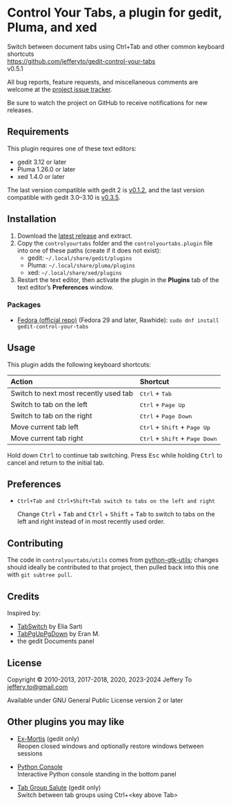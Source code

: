 # Control Your Tabs, a plugin for gedit, Pluma, and xed

Switch between document tabs using Ctrl+Tab and other common keyboard
shortcuts  
<https://github.com/jefferyto/gedit-control-your-tabs>  
v0.5.1

All bug reports, feature requests, and miscellaneous comments are
welcome at the [project issue tracker].

Be sure to watch the project on GitHub to receive notifications for new
releases.

[project issue tracker]: https://github.com/jefferyto/gedit-control-your-tabs/issues

## Requirements

This plugin requires one of these text editors:

*   gedit 3.12 or later
*   Pluma 1.26.0 or later
*   xed 1.4.0 or later

The last version compatible with gedit 2 is [v0.1.2], and the last
version compatible with gedit 3.0–3.10 is [v0.3.5].

[v0.1.2]: https://github.com/jefferyto/gedit-control-your-tabs/releases/tag/v0.1.2
[v0.3.5]: https://github.com/jefferyto/gedit-control-your-tabs/releases/tag/v0.3.5

## Installation

1.  Download the [latest release] and extract.
2.  Copy the `controlyourtabs` folder and the `controlyourtabs.plugin`
    file into one of these paths (create if it does not exist):
    * gedit: `~/.local/share/gedit/plugins`
    * Pluma: `~/.local/share/pluma/plugins`
    * xed: `~/.local/share/xed/plugins`
3.  Restart the text editor, then activate the plugin in the **Plugins**
    tab of the text editor’s **Preferences** window.

[latest release]: https://github.com/jefferyto/gedit-control-your-tabs/releases/latest

### Packages

*   [Fedora (official repo)] (Fedora 29 and later, Rawhide):
    `sudo dnf install gedit-control-your-tabs`

[Fedora (official repo)]: https://apps.fedoraproject.org/packages/gedit-control-your-tabs

## Usage

This plugin adds the following keyboard shortcuts:

| Action                                | Shortcut                                                  |
| :------------------------------------ | :-------------------------------------------------------- |
| Switch to next most recently used tab | <kbd>Ctrl</kbd> + <kbd>Tab</kbd>                          |
| Switch to tab on the left             | <kbd>Ctrl</kbd> + <kbd>Page Up</kbd>                      |
| Switch to tab on the right            | <kbd>Ctrl</kbd> + <kbd>Page Down</kbd>                    |
| Move current tab left                 | <kbd>Ctrl</kbd> + <kbd>Shift</kbd> + <kbd>Page Up</kbd>   |
| Move current tab right                | <kbd>Ctrl</kbd> + <kbd>Shift</kbd> + <kbd>Page Down</kbd> |

Hold down <kbd>Ctrl</kbd> to continue tab switching. Press
<kbd>Esc</kbd> while holding <kbd>Ctrl</kbd> to cancel and return to the
initial tab.

## Preferences

*   `Ctrl+Tab and Ctrl+Shift+Tab switch to tabs on the left and right`

    Change <kbd>Ctrl</kbd> + <kbd>Tab</kbd> and <kbd>Ctrl</kbd> +
    <kbd>Shift</kbd> + <kbd>Tab</kbd> to switch to tabs on the left and
    right instead of in most recently used order.

## Contributing

The code in `controlyourtabs/utils` comes from [python-gtk-utils];
changes should ideally be contributed to that project, then pulled back
into this one with `git subtree pull`.

[python-gtk-utils]: https://github.com/jefferyto/python-gtk-utils

## Credits

Inspired by:

*   [TabSwitch] by Elia Sarti
*   [TabPgUpPgDown] by Eran M.
*   the gedit Documents panel

[TabSwitch]: https://wiki.gnome.org/Apps/Gedit/PluginsOld?action=AttachFile&do=view&target=tabswitch.tar.gz
[TabPgUpPgDown]: https://wiki.gnome.org/Apps/Gedit/PluginsOld?action=AttachFile&do=view&target=tabpgupdown.tar.gz

## License

Copyright © 2010-2013, 2017-2018, 2020, 2023-2024 Jeffery To <jeffery.to@gmail.com>

Available under GNU General Public License version 2 or later

## Other plugins you may like

*   [Ex-Mortis] (gedit only)  
    Reopen closed windows and optionally restore windows between sessions

*   [Python Console]  
    Interactive Python console standing in the bottom panel

*   [Tab Group Salute] (gedit only)  
    Switch between tab groups using Ctrl+\<key above Tab\>

[Ex-Mortis]: https://github.com/jefferyto/gedit-ex-mortis
[Python Console]: https://github.com/jefferyto/gedit-pythonconsole
[Tab Group Salute]: https://github.com/jefferyto/gedit-tab-group-salute
